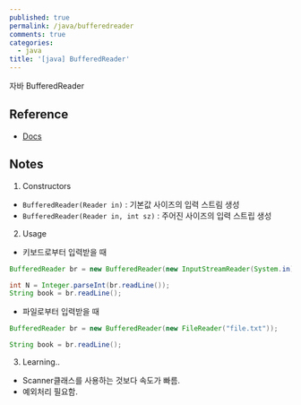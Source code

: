 ```yaml
---
published: true
permalink: /java/bufferedreader
comments: true
categories:
  - java
title: '[java] BufferedReader'
---
```

자바 BufferedReader  

## Reference
- [Docs](https://docs.oracle.com/javase/8/docs/api/java/io/BufferedReader.html)

  
    
    
## Notes
1) Constructors 
- `BufferedReader(Reader in)` : 기본값 사이즈의 입력 스트림 생성 
- `BufferedReader(Reader in, int sz)` : 주어진 사이즈의 입력 스트립 생성 
  

2) Usage
- 키보드로부터 입력받을 때 

```java
BufferedReader br = new BufferedReader(new InputStreamReader(System.in));

int N = Integer.parseInt(br.readLine());
String book = br.readLine();
```

- 파일로부터 입력받을 때 

```java
BufferedReader br = new BufferedReader(new FileReader("file.txt"));

String book = br.readLine();
```

3) Learning.. 
- Scanner클래스를 사용하는 것보다 속도가 빠름. 
- 예외처리 필요함. 
